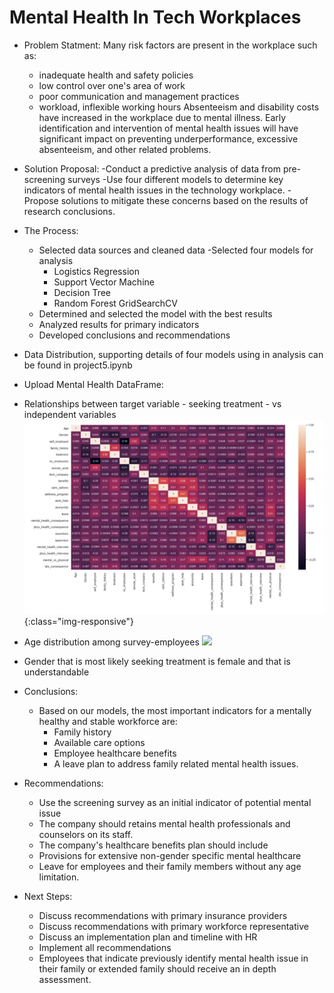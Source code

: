 # Mental Health In Tech Workplaces
* Problem Statment:
 Many risk factors are present in the workplace such as: 
  - inadequate health and safety policies 
  - low control over one's area of work 
  - poor communication and management practices
  - workload, inflexible working hours
Absenteeism and disability costs have increased in the workplace due to mental illness. 
Early identification and intervention of mental health issues will have significant impact on preventing underperformance, excessive absenteeism, and other related problems.
* Solution Proposal:
  -Conduct a predictive analysis of data from pre-screening surveys
  -Use four different models to determine key indicators of mental health issues in the technology workplace.
  -Propose solutions to mitigate these concerns based on the results of research conclusions.
* The Process:
  - Selected data sources and cleaned data
  -Selected four models for analysis
    + Logistics Regression
    + Support Vector Machine
    + Decision Tree
    + Random Forest GridSearchCV
  - Determined and selected the model with the best results
  - Analyzed results for primary indicators
  - Developed conclusions and recommendations
* Data Distribution, supporting details of four models using in analysis can be found in project5.ipynb
* Upload Mental Health DataFrame:

* Relationships between target variable - seeking treatment - vs independent variables
![](images/HeatMap.png){:class="img-responsive"}
* Age distribution among survey-employees
![](imges/age_distribution.png)
* Gender that is most likely seeking treatment is female and that is understandable
* Conclusions:
  - Based on our models, the most important indicators for a mentally healthy and stable workforce are:
      + Family history
      + Available care options
      + Employee healthcare benefits
      + A leave plan to address family related mental health issues. 
 * Recommendations:
    - Use the screening survey as an initial indicator of potential mental issue
    - The company should retains mental health professionals and counselors on its staff.
    - The company's healthcare benefits plan should  include
    - Provisions for extensive non-gender specific mental healthcare
    - Leave for employees and their family members without any age limitation.
 * Next Steps:
    - Discuss recommendations with primary insurance providers
    - Discuss recommendations with primary workforce representative
    - Discuss an implementation plan and timeline with HR
    - Implement all recommendations
    - Employees that indicate previously identify mental health issue in their family or extended family should receive an in depth assessment.


    
